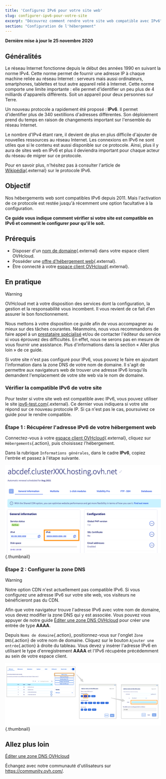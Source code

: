 ```yaml
---
title: 'Configurez IPv6 pour votre site web'
slug: configurer-ipv6-pour-votre-site
excerpt: "Découvrez comment rendre votre site web compatible avec IPv6"
section: "Configuration de l'hébergement"
---
```


**Dernière mise à jour le 25 novembre 2020**


## Généralités

Le réseau Internet fonctionne depuis le début des années 1990 en suivant la norme IPv4. Cette norme permet de fournir une adresse IP à chaque machine reliée au réseau Internet : serveurs mais aussi ordinateurs, smartphones, tablettes et tout autre appareil relié à Internet. Cette norme comporte une limite importante : elle permet d'identifier un peu plus de 4 milliards d'appareils différents. Soit un appareil pour deux personnes sur Terre.

Un nouveau protocole a rapidement été proposé : **IPv6**. Il permet d'identifier plus de 340 sextillions d'adresses différentes. Son déploiement prend du temps en raison de changements important sur l'ensemble du réseau Internet. 

Le nombre d'IPv4 étant rare, il devient de plus en plus difficile d'ajouter de nouvelles ressources au réseau Internet. Les connexions en IPv6 ne sont utiles que si le contenu est aussi disponible sur ce protocole. Ainsi, plus il y aura de sites web en IPv6 et plus il deviendra important pour chaque acteur du réseau de migrer sur ce protocole.

Pour en savoir plus, n'hésitez pas à consulter l'article de [Wikipédia](https://fr.wikipedia.org/wiki/IPv6){.external} sur le protocole IPv6.

## Objectif

Nos hébergements web sont compatibles IPv6 depuis 2011. Mais l'activation de ce protocole est restée jusqu'à récemment une option facultative à la configuration. 

**Ce guide vous indique comment vérifier si votre site est compatible en IPv6 et comment le configurer pour qu'il le soit.**

## Prérequis

- Disposer d'un [nom de domaine](https://www.ovhcloud.com/fr/domains/){.external} dans votre espace client OVHcloud.
- Posséder une [offre d'hébergement web](https://www.ovhcloud.com/fr/web-hosting/){.external}.
- Être connecté à votre [espace client OVHcloud](https://www.ovh.com/auth/?action=gotomanager&from=https://www.ovh.com/fr/&ovhSubsidiary=fr){.external}.

## En pratique

> [!warning]
>
> OVHcloud met à votre disposition des services dont la configuration, la gestion et la responsabilité vous incombent. Il vous revient de ce fait d'en assurer le bon fonctionnement.
> 
> Nous mettons à votre disposition ce guide afin de vous accompagner au mieux sur des tâches courantes. Néanmoins, nous vous recommandons de faire appel à un [prestataire spécialisé](https://partner.ovhcloud.com/fr/) et/ou de contacter l'éditeur du service si vous éprouvez des difficultés. En effet, nous ne serons pas en mesure de vous fournir une assistance. Plus d'informations dans la section « Aller plus loin » de ce guide.
> 

Si votre site n'est pas configuré pour IPv6, vous pouvez le faire en ajoutant l'information dans la zone DNS de votre nom de domaine. Il s'agit de permettre aux navigateurs web de trouver une adresse IPv6 lorsqu'ils demandent l'emplacement de votre site web via le nom de domaine.

### Vérifier la compatible IPv6 de votre site

Pour tester si votre site web est compatible avec IPv6, vous pouvez utiliser le site [ipv6-test.com](https://ipv6-test.com/validate.php){.external}. Ce dernier vous indiquera si votre site répond sur ce nouveau protocole IP. Si ça n'est pas le cas, poursuivez ce guide pour le rendre compatible.

### Étape 1 : Récupérer l'adresse IPv6 de votre hébergement web

Connectez-vous à votre [espace client OVHcloud](https://www.ovh.com/auth/?action=gotomanager&from=https://www.ovh.com/fr/&ovhSubsidiary=fr){.external}, cliquez sur `Hébergements`{.action}, puis choisissez l'hébergement.

Dans la rubrique `Informations générales`, dans le cadre **IPv6**, copiez l'entrée et passez à l'étape suivante.

![IPv6](images/ipv6_01.png){.thumbnail}

### Étape 2 : Configurer la zone DNS

> [!warning]
> Notre option CDN n'est actuellement pas compatible IPv6. Si vous configurez une adresse IPv6 sur votre site web, vos visiteurs ne bénéficieront pas du CDN.

Afin que votre navigateur trouve l'adresse IPv6 avec votre nom de domaine, vous devez modifier la zone DNS qui y est associée. Vous pouvez vous appuyer de notre guide [Éditer une zone DNS OVHcloud](../../domains/editer-ma-zone-dns/#etape-2-editer-la-zone-dns-ovh-de-votre-domaine) pour créer une entrée de type **AAAA**.

Depuis `Noms de domaine`{.action}, positionnez-vous sur l'onglet `Zone DNS`{.action} de votre nom de domaine. Cliquez sur le bouton `Ajouter une entrée`{.action} à droite du tableau. Vous devez y insérer l'adresse IPv6 en utilisant le type d'enregistrement **AAAA** et l'IPv6 récupérée précédemment au sein de votre espace client.

![IPv6](images/ipv6_02.png){.thumbnail}

## Allez plus loin

[Éditer une zone DNS OVHcloud](../../domains/editer-ma-zone-dns/#etape-2-editer-la-zone-dns-ovh-de-votre-domaine)

Échangez avec notre communauté d'utilisateurs sur <https://community.ovh.com/>.
